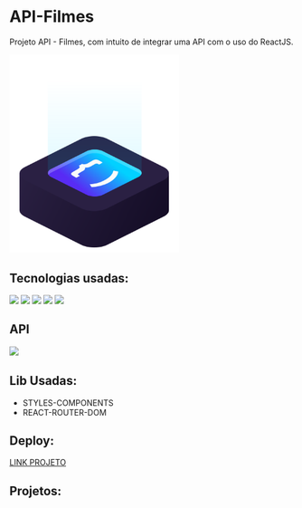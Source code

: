# API-Filmes

Projeto API - Filmes, com intuito de integrar uma API com o uso do ReactJS.

<img src="ilus-code.svg" min-width="300px" max-width="300px" width="300px" alt="logo Sérgio Sobrinho">

## Tecnologias usadas:

<p style="display: inline_block">
 <img src="https://img.shields.io/badge/-HTML5-6610F2?style=for-the-badge&logo=html5&logoColor=FFFFFF"/>
 <img src="https://img.shields.io/badge/-CSS3-6610F2?style=for-the-badge&logo=css3&logoColor=FFFFFF"/>
 <img src="https://img.shields.io/badge/-JAVASCRIPT-6610F2?style=for-the-badge&logo=javascript&logoColor=FFFFFF"/>
 <img src="https://img.shields.io/badge/-React-6610F2?style=for-the-badge&logo=react&logoColor=FFFFFF"/>
 <img src="https://img.shields.io/badge/styled--components-6610F2?style=for-the-badge&logo=styled-components&logoColor=white"/>
</p>

## API 

<a href="themoviedb.org/?language=pt-BR">
    <img src="https://img.shields.io/badge/-MOVIEDB-6610F2?style=for-the-badge&logo=movieDB&logoColor=FFFFFF"/>
</a>

## Lib Usadas:

* STYLES-COMPONENTS
* REACT-ROUTER-DOM

## Deploy:

<a href="https://api-filme.vercel.app/">LINK PROJETO</a>

## Projetos: 